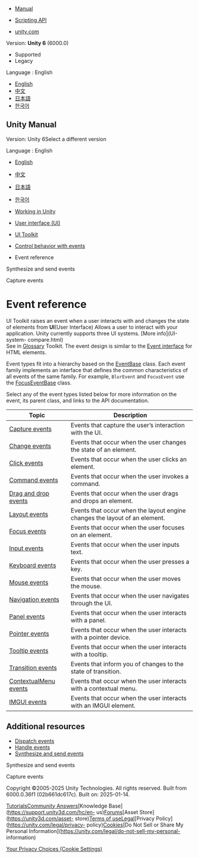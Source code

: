 [](https://docs.unity3d.com)

  * [Manual](../Manual/index.html)
  * [Scripting API](../ScriptReference/index.html)

  * [unity.com](https://unity.com/)

Version: **Unity 6** (6000.0)

  * Supported
  * Legacy

Language : English

  * [English](/Manual/UIE-Events-Reference.html)
  * [中文](/cn/current/Manual/UIE-Events-Reference.html)
  * [日本語](/ja/current/Manual/UIE-Events-Reference.html)
  * [한국어](/kr/current/Manual/UIE-Events-Reference.html)

[](https://docs.unity3d.com)

## Unity Manual

Version: Unity 6Select a different version

Language : English

  * [English](/Manual/UIE-Events-Reference.html)
  * [中文](/cn/current/Manual/UIE-Events-Reference.html)
  * [日本語](/ja/current/Manual/UIE-Events-Reference.html)
  * [한국어](/kr/current/Manual/UIE-Events-Reference.html)

  * [Working in Unity](working-in-unity.html)
  * [User interface (UI)](UIToolkits.html)
  * [UI Toolkit](UIElements.html)
  * [Control behavior with events](UIE-Events.html)
  * Event reference

[](UIE-Events-Synthesizing.html)

Synthesize and send events

[](UIE-Capture-Events.html)

Capture events

# Event reference

UI Toolkit raises an event when a user interacts with and changes the state of
elements from **UI**(User Interface) Allows a user to interact with your
application. Unity currently supports three UI systems. [More info](UI-system-
compare.html)  
See in [Glossary](Glossary.html#UI) Toolkit. The event design is similar to
the [Event interface](https://developer.mozilla.org/en-US/docs/Web/API/Event)
for HTML elements.

Event types fit into a hierarchy based on the
[EventBase](../ScriptReference/UIElements.EventBase.html) class. Each event
family implements an interface that defines the common characteristics of all
events of the same family. For example, `BlurEvent` and `FocusEvent` use the
[FocusEventBase](../ScriptReference/UIElements.FocusEventBase_1.html) class.

Select any of the event types listed below for more information on the event,
its parent class, and links to the API documentation.

Topic | Description  
---|---  
[Capture events](UIE-Capture-Events.html) | Events that capture the user’s interaction with the UI.  
[Change events](UIE-Change-Events.html) | Events that occur when the user changes the state of an element.  
[Click events](UIE-Click-Events.html) | Events that occur when the user clicks an element.  
[Command events](UIE-Command-Events.html) | Events that occur when the user invokes a command.  
[Drag and drop events](UIE-Drag-Events.html) | Events that occur when the user drags and drops an element.  
[Layout events](UIE-Layout-Events.html) | Events that occur when the layout engine changes the layout of an element.  
[Focus events](UIE-Focus-Events.html) | Events that occur when the user focuses on an element.  
[Input events](UIE-Input-Events.html) | Events that occur when the user inputs text.  
[Keyboard events](UIE-Keyboard-Events.html) | Events that occur when the user presses a key.  
[Mouse events](UIE-Mouse-Events.html) | Events that occur when the user moves the mouse.  
[Navigation events](UIE-Navigation-Events.html) | Events that occur when the user navigates through the UI.  
[Panel events](UIE-Panel-Events.html) | Events that occur when the user interacts with a panel.  
[Pointer events](UIE-Pointer-Events.html) | Events that occur when the user interacts with a pointer device.  
[Tooltip events](UIE-Tooltip-Events.html) | Events that occur when the user interacts with a tooltip.  
[Transition events](UIE-Transition-Events.html) | Events that inform you of changes to the state of transition.  
[ContextualMenu events](UIE-contextual-menus.html) | Events that occur when the user interacts with a contextual menu.  
[IMGUI events](UIE-IMGUI-Events.html) | Events that occur when the user interacts with an IMGUI element.  
  
## Additional resources

  * [Dispatch events](UIE-Events-Dispatching.html)
  * [Handle events](UIE-Events-Handling.html)
  * [Synthesize and send events](UIE-Events-Synthesizing.html)

[](UIE-Events-Synthesizing.html)

Synthesize and send events

[](UIE-Capture-Events.html)

Capture events

Copyright ©2005-2025 Unity Technologies. All rights reserved. Built from
6000.0.36f1 (02b661dc617c). Built on: 2025-01-14.

[Tutorials](https://learn.unity.com/)[Community
Answers](https://answers.unity3d.com)[Knowledge
Base](https://support.unity3d.com/hc/en-
us)[Forums](https://forum.unity3d.com)[Asset Store](https://unity3d.com/asset-
store)[Terms of
use](https://docs.unity3d.com/Manual/TermsOfUse.html)[Legal](https://unity.com/legal)[Privacy
Policy](https://unity.com/legal/privacy-
policy)[Cookies](https://unity.com/legal/cookie-policy)[Do Not Sell or Share
My Personal Information](https://unity.com/legal/do-not-sell-my-personal-
information)

[Your Privacy Choices (Cookie Settings)](javascript:void\(0\);)

